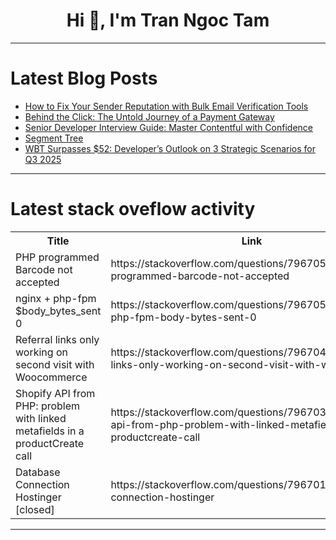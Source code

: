 <h1 align="center">Hi 👋, I'm Tran Ngoc Tam</h1>

---

# Latest Blog Posts 
<!-- BLOG-POST-LIST:START -->
- [How to Fix Your Sender Reputation with Bulk Email Verification Tools](https://dev.to/mahalekshmi_n_42acab92d7a/how-to-fix-your-sender-reputation-with-bulk-email-verification-tools-2al7)
- [Behind the Click: The Untold Journey of a Payment Gateway](https://dev.to/sneha_a3489ef74e6d3589455/behind-the-click-the-untold-journey-of-a-payment-gateway-g5g)
- [Senior Developer Interview Guide: Master Contentful with Confidence](https://dev.to/sadamkhan7679/senior-developer-interview-guide-master-contentful-with-confidence-5329)
- [Segment Tree](https://dev.to/mearjuntripathi/segment-tree-59n1)
- [WBT Surpasses $52: Developer’s Outlook on 3 Strategic Scenarios for Q3 2025](https://dev.to/philip_crypto92/wbt-surpasses-52-developers-outlook-on-3-strategic-scenarios-for-q3-2025-1olo)
<!-- BLOG-POST-LIST:END -->

---

# Latest stack oveflow activity
<table>
  <tr><th>Title</th><th>Link</th></tr>
  <!-- STACKOVERFLOW:START --><tr><td>PHP programmed Barcode not accepted</td><td>https://stackoverflow.com/questions/79670504/php-programmed-barcode-not-accepted</td></tr><tr><td>nginx + php-fpm $body_bytes_sent 0</td><td>https://stackoverflow.com/questions/79670501/nginx-php-fpm-body-bytes-sent-0</td></tr><tr><td>Referral links only working on second visit with Woocommerce</td><td>https://stackoverflow.com/questions/79670456/referral-links-only-working-on-second-visit-with-woocommerce</td></tr><tr><td>Shopify API from PHP: problem with linked metafields in a productCreate call</td><td>https://stackoverflow.com/questions/79670328/shopify-api-from-php-problem-with-linked-metafields-in-a-productcreate-call</td></tr><tr><td>Database Connection Hostinger [closed]</td><td>https://stackoverflow.com/questions/79670179/database-connection-hostinger</td></tr><!-- STACKOVERFLOW:END -->
</table>

---


